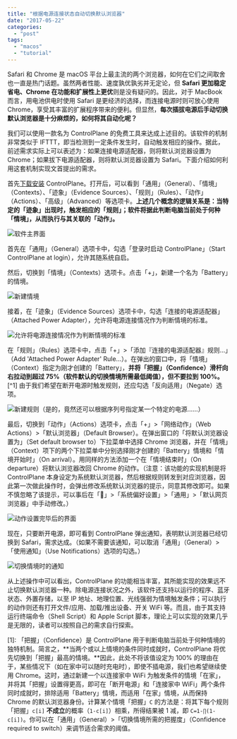 ```yaml
---
title: "根据电源连接状态自动切换默认浏览器"
date: "2017-05-22"
categories: 
  - "post"
tags: 
  - "macos"
  - "tutorial"
---
```


Safari 和 Chrome 是 macOS 平台上最主流的两个浏览器，如何在它们之间取舍也一直是热门话题。虽然两者性能、速度孰优孰劣并无定论，但 **Safari 更加稳定省电、Chrome 在功能和扩展性上更优**则是没有疑问的。因此，对于 MacBook 而言，用电池供电时使用 Safari 是更经济的选择，而连接电源时则可放心使用 Chrome，享受其丰富的扩展程序带来的便利。但显然，**每次插拔电源后手动切换默认浏览器是十分麻烦的，如何将其自动化呢？**

我们可以使用一款名为 ControlPlane 的免费工具来达成上述目的。该软件的机制非常类似于 IFTTT，即当检测到一定条件发生时，自动触发相应的操作。据此，前述需求实际上可以表述为：如果连接电源适配器，则将默认浏览器设置为 Chrome；如果拔下电源适配器，则将默认浏览器设置为 Safari。下面介绍如何利用这套机制实现文首提出的需求。

首先[下载安装](https://www.google.com/url?sa=t&rct=j&q=&esrc=s&source=web&cd=1&cad=rja&uact=8&ved=0ahUKEwiXv9aNo4PUAhVFrJQKHSIEDPgQFggmMAA&url=https://www.controlplaneapp.com/&usg=AFQjCNFrDQlphF3fIVpg35MyLqLzroU6gQ&sig2=K9uH5lVL2TeLM-n7ybXa_Q) ControlPlane。打开后，可以看到「通用」（General）、「情境」（Contexts）、「迹象」（Evidence Sources）、「规则」（Rules）、「动作」（Actions）、「高级」（Advanced）等选项卡。**上述几个概念的逻辑关系是：当特定的「迹象」出现时，触发相应的「规则」；软件将据此判断电脑当前处于何种「情境」，从而执行与其关联的「动作」。**

![软件主界面](http://ww1.sinaimg.cn/large/73403117ly1ffuce85v7kj20t60r6wiy.jpg)

首先在「通用」（General）选项卡中，勾选「登录时启动 ControlPlane」（Start ControlPlane at login），允许其随系统自启。

然后，切换到「情境」（Contexts）选项卡。点击「+」，新建一个名为「Battery」的情境。

![新建情境](http://ww1.sinaimg.cn/large/73403117ly1ffuce85sojj20s20s2tc0.jpg)

接着，在「迹象」（Evidence Sources）选项卡中，勾选「连接的电源适配器」（Attached Power Adapter），允许将电源连接情况作为判断情境的标准。

![允许将电源连接情况作为判断情境的标准](http://ww1.sinaimg.cn/large/73403117ly1ffuce86dnlj20ru0ratcq.jpg)

在「规则」（Rules）选项卡中，点击「+」>「添加『连接的电源适配器』规则…」（Add 'Attached Power Adapter' Rule…）。在弹出的窗口中，将「情境」（Context）指定为刚才创建的「Battery」，**并将「把握」（Confidence）滑杆向右拉动到超过 75%（软件默认的切换情境所需最低阈值），但不要拉到 100%。** \[^1\] 由于我们希望在断开电源时触发规则，还应勾选「反向适用」（Negate）选项。

![新建规则（是的，竟然还可以根据序列号指定某一个特定的电源……）](http://ww1.sinaimg.cn/large/73403117ly1ffuh7nus43j20xo0qcn26.jpg)

最后，切换到「动作」（Actions）选项卡，点击「+」>「网络动作」（Web Actions）>「默认浏览器」（Default Browser）。在弹出窗口的「将默认浏览器设置为」（Set default browser to）下拉菜单中选择 Chrome 浏览器，并在「情境」（Context）项下的两个下拉菜单中分别选择刚才创建的「Battery」情境和「情境开始时」（On arrival）。用同样的方法添加一个在「情境结束时」（On departure）将默认浏览器改回 Chrome 的动作。（注意：该功能的实现机制是将 ControlPlane 本身设定为系统默认浏览器，然后根据规则转发到对应浏览器，因此第一次做此操作时，会弹出修改系统默认浏览器的提示，同意其修改即可。如果不慎忽略了该提示，可以事后在「」>「系统偏好设置」>「通用」>「默认网页浏览器」中手动修改。）

![动作设置完毕后的界面](http://ww1.sinaimg.cn/large/73403117ly1ffuce87ls9j20xw0xi44o.jpg)

现在，只要断开电源，即可看到 ControlPlane 弹出通知，表明默认浏览器已经切换到 Safari，需求达成。（如果不需要该通知，可以取消「通用」（General）>「使用通知」（Use Notifications）选项的勾选。）

![切换情境时的通知](http://ww1.sinaimg.cn/large/73403117ly1ffuce84z54j20l005ejrr.jpg)

从上述操作中可以看出，ControlPlane 的功能相当丰富，其所能实现的效果远不止切换默认浏览器一种。除电源连接状况之外，该软件还支持以运行的程序、蓝牙状态、外置存储，以至 IP 地址、地理位置、光线强弱为情境触发条件；可以执行的动作则还有打开文件/应用、加载/推出设备、开关 WiFi 等。而且，由于其支持运行终端命令（Shell Script）和 Apple Script 脚本，理论上可以实现的效果几乎是无限的，读者可以按照自己的需求自行探索。

\[1\]: 「把握」（Confidence）是 ControlPlane 用于判断电脑当前处于何种情境的独特机制。简言之，**当两个或以上情境的条件同时成就时，ControlPlane 将优先切换到「把握」最高的情境。**因此，此处不将该值设定为 100% 的理由在于，某些情况下（如在家中可以随时充电时），即使不插电源，我们也希望继续使用 Chrome。这时，通过新建一个以连接家中 WiFi 为触发条件的情境「在家」，并将其「把握」设置得更高，即可在「断开电源」和「连接家中 WiFi」两个条件同时成就时，排除适用「Battery」情境，而适用「在家」情境，从而保持 Chrome 的默认浏览器身份。计算某个情境「把握」`C` 的方法是：将其下每个规则「把握」`c[i]` **不成立**的概率（`1-c[i]`）相乘，所得结果被 1 减，即 `C=1-∏(1-c[i])`。你可以在「通用」（General）>「切换情境所需的把握度」（Confidence required to switch）来调节适合需求的阈值。
